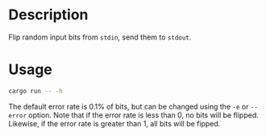 # Description

Flip random input bits from `stdin`, send them to `stdout`.

# Usage

```sh
cargo run -- -h
```

The default error rate is 0.1% of bits, but can be changed using the `-e` or
`--error` option. Note that if the error rate is less than 0, no bits will be
flipped. Likewise, if the error rate is greater than 1, all bits will be
fipped.
